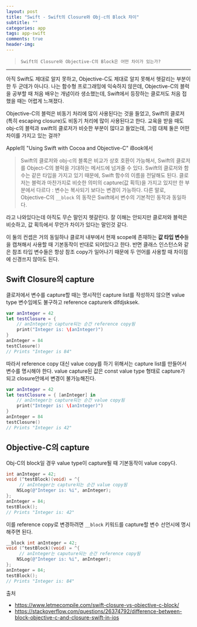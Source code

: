 ```yaml
---  
layout: post  
title: "Swift - Swift의 Closure와 Obj-c의 Block 차이"  
subtitle: ""  
categories: app
tags: app-swift
comments: true  
header-img: 
---  
```

  
> `Swift의 Closure와 Objective-C의 Block은 어떤 차이가 있는가?`  

---

아직 Swift도 제대로 알지 못하고, Objective-C도 제대로 알지 못해서 헷갈리는 부분이 한 두 군데가 아니다. 나는 함수형 프로그래밍에 익숙하지 않은데,
Objective-C의 블럭을 공부할 때 처음 배우는 개념이라 생소했는데, Swift에서 등장하는 클로저도 처음 접했을 때는 어렵게 느껴졌다.

Objective-C의 블럭은 비동기 처리에 많이 사용된다는 것을 들었고, Swift의 클로저(특히 escaping closure)도 비동기 처리에 많이 사용된다고 한다. 
교육을 받을 때도 obj-c의 블럭과 swift의 클로저가 비슷한 부분이 많다고 들었는데, 그럼 대체 둘은 어떤 차이를 가지고 있는 걸까?

Apple의 "Using Swift with Cocoa and Objective-C" iBook에서 

> Swift의 클로저와 obj-c의 블록은 비교가 상호 호환이 가능해서, Swift의 클로저를 Object-C의 블럭을 기대하는 메서드에 넘겨줄 수 있다.
> Swift의 클로저와 함수는 같은 타입을 가지고 있기 때문에, Swift 함수의 이름을 전달해도 된다.
> 클로저는 블럭과 마찬가지로 비슷한 의미의 capture(값 획득)을 가지고 있지만 한 부분에서 다르다 : 변수는 복사되기 보다는 변경이 가능하다.
> 다른 말로, Objective-C의 `__block` 의 동작은 Swift에서 변수의 기본적인 동작과 동일하다.

라고 나와있다는데 아직도 무슨 말인지 헷갈린다. 잘 이해는 안되지만 클로저와 블럭은 비슷하고, 값 획득에서 무언가 차이가 있다는 말인것 같다.

이 둘의 컨셉은 거의 동일하나 클로저 내부에서 현재 scope에 존재하는 **값 타입 변수**들을 캡쳐해서 사용할 때 기본동작이 반대로 되어있다고 한다. 
반면 클래스 인스턴스와 같은 참조 타입 변수들은 항상 참조 copy가 일어나기 때문에 두 언어를 사용할 때 차이점에 신경쓰지 않아도 된다.

## Swift Closure의 capture

클로저에서 변수를 capture할 때는 명시적인 capture list를 작성하지 않으면 value type 변수임에도 불구하고 reference capturerk dlfdjsksek.

```swift
var anInteger = 42
let testClosure = {
    // anInteger는 capture되는 순간 reference copy됨
    print("Integer is: \(anInteger)")
}
anInteger = 84
testClosure()
// Prints "Integer is 84"
```

따라서 reference copy 대신 value copy를 하기 위해서는 capture list를 만들어서 변수를 명시해야 한다. value capture된 값은 const
value type 형태로 capture가 되고 closure안에서 변경이 불가능해진다.

```swift
var anInteger = 42
let testClosure = { [anInteger] in
    // anInteger는 capture되는 순간 value copy됨
    print("Integer is: \(anInteger)")
}
anInteger = 84
testClosure()
// Prints "Integer is 42"
```

## Objective-C의 capture

Obj-C의 block일 경우 value type이 capture될 때 기본동작이 value copy다.

```objective-c
int anInteger = 42;
void (^testBlock)(void) = ^{
     // anInteger는 capture되는 순간 value copy됨
    NSLog(@"Integer is: %i", anInteger);
};
anInteger = 84;
testBlock();
// Prints "Integer is: 42"
```

이를 reference copy로  변경하려면 `__block` 키워드를 capture할 변수 선언시에 명시해주면 된다.

```objective-c
__block int anInteger = 42;
void (^testBlock)(void) = ^{
     // anInteger는 caputure되는 순간 reference copy됨
    NSLog(@"Integer is: %i", anInteger);
};
anInteger = 84;
testBlock();
// Prints "Integer is: 84"
```


출처

* https://www.letmecompile.com/swift-closure-vs-objective-c-block/
* https://stackoverflow.com/questions/26374792/difference-between-block-objective-c-and-closure-swift-in-ios
